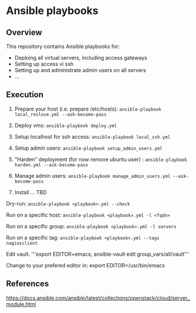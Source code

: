 # Ansible playbooks

## Overview

This repository contains Ansible playbooks for:

* Deploing all virtual servers, including access gateways
* Setting up access vi ssh
* Setting up and administrate admin users on all servers
* ...

## Execution

1. Prepare your host (i.e. prepare /etc/hosts): ```ansible-playbook local_reslove.yml --ask-become-pass```

2. Deploy vms: ```ansible-playbook deploy.yml```

3. Setup localhost for ssh access: ```ansible-playbook local_ssh.yml```

4. Setup admin users: ```ansible-playbook setup_admin_users.yml```

5. "Harden" deployment (for now remove ubuntu user) : ```ansible-playbook harden.yml --ask-become-pass```

6. Manage admin users: ```ansible-playbook manage_admin_users.yml --ask-become-pass```

7. Install ... TBD



Dry-run: ```ansible-playbook <playbook>.yml --check```

Run on a specific host: ```ansible-playbook <playbook>.yml -l <fqdn>```

Run on a specific group: ```ansible-playbook <playbook>.yml -l servers```

Run on a specific tag: ```ansible-playbook <playbook>.yml --tags nagiosclient```


Edit vault. '''export EDITOR=emacs; ansible-vault edit group_vars/all/vault'''

Change to your prefered editor in: export EDITOR=/usr/bin/emacs


## References

https://docs.ansible.com/ansible/latest/collections/openstack/cloud/server_module.html




